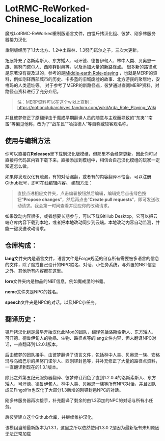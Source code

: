 # LotRMC-ReWorked-Chinese_localization
魔戒LotRMC-ReWorked重制版语言文件，由锟斤拷汉化组、彼梦、刚多林服务器接力汉化

重制版经历了1.1大北方、1.2中土森林、1.3努门诺尔之子，三次大更新。

拓展补充了洛斯索斯人、东方矮人、可汗德、德鲁伊甸人、林中人类、贝奥恩一族、黑努门诺尔人、西刚铎封邑等，以及添加大量的新路径点。
很多新的路径点是原著没有提及过的，参考的是[Middle-earth Role-playing](https://en.wikipedia.org/wiki/Middle-earth_Role_Playing) ，也就是MERP的资料，例如刚铎西部城市的历史、卡多蓝的旧城废墟的故事、北方游民的聚居地，安格玛的人类遗址等。
对于参考了MERP的新路径点，彼梦通过查阅MERP资料，对路径点资料进行了充分介绍。
>注：MERP资料可以在这个wiki上查到：https://notionclubarchives.fandom.com/wiki/Arda_Role_Playing_Wiki

并且彼梦修正了原翻译由于魔戒早期翻译人员的随意与主观而导致的“东夷”“南蛮”等偏见他称，改为了“战车民”“哈拉德人”等自称或较客观名称。

## 使用与编辑方法
你可以直接在**Releases**里下载到汉化版模组，但那里不会经常更新。因此你可以直接将代码区内容下载下来，直接添加到模组中，相信会自己汉化模组的玩家一定知道怎么做。

如果你发现汉化有疏漏，有的对话漏翻，或者有的内容翻译不恰当，可以注册Github账号，即可在线编辑内容。
编辑方法：
>直接点进相应文件夹，点击编辑按钮然后编辑，编辑完后点击绿色按钮“**Propose changes**”，然后再点击“**Create pull requests**”，即可发送改动请求。我会第一时间查看并回应你的改动请求。
>
如果改动内容很多，或者想要长期参与，可以下载GitHub Desktop，它可以把云端仓库内容下载到本地，或者把本地改动同步到云端。本地改动内容自动监测，并能一键发送改动请求。

## 仓库构成：

**lang**文件夹内是语言文件，语言文件是Forge规范的储存所有需要被多语言的信息的文件，除了魔戒自己设计的NPC姓名、对话、小任务系统，与外置的NBT信息之外，其他所有内容都在这里。

**lore**文件夹内是物品的NBT信息，例如魔戒里的书籍。

**neme**文件夹是NPC的姓名。

**speech**文件夹是NPC的对话，以及NPC小任务。



## 翻译历史：

锟斤拷汉化组是最早开始汉化此Mod的团队，翻译包括洛斯索斯人、东方矮人、可汗德、德鲁伊甸人的物品、生物、路径点等的lang文件内容，但未翻译NPC对话，一直翻译到1.2.0.1版本。

后由彼梦的团队接手，由彼梦翻译了语言文件，包括林中人类、贝奥恩一族、安格玛与乌姆巴尔的黑努门诺尔人、西刚铎封邑等，并补充修正了大量的路径点资料，一直翻译到现在的1.3.1版本。

除此之外第五纪元服务器翻译、彼梦修订润色了直到1.2.0.4的洛斯索斯人、东方矮人、可汗德、德鲁伊甸人、林中人类、贝奥恩一族等所有NPC对话，并且团队成员Fingolfin也汉化了大部分1.3新增的刚铎封邑NPC的对话。

刚多林服务器再次接手，补充翻译了剩余的由1.3添加的NPC的对话与所有小任务。

后彼梦建立这个Github仓库，并继续维护汉化。

该模组当前最新版本为1.3.1，这里之所以依然使用1.3.0.2是因为最新版有未知原因无法正常加载
